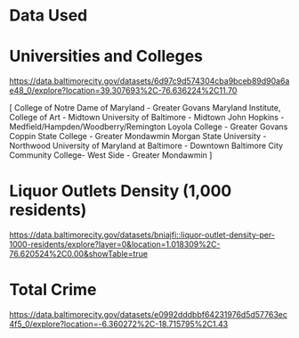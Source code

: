 # Data Used

# Universities and Colleges

https://data.baltimorecity.gov/datasets/6d97c9d574304cba9bceb89d90a6ae48_0/explore?location=39.307693%2C-76.636224%2C11.70

[
College of Notre Dame of Maryland - Greater Govans
Maryland Institute, College of Art - Midtown
University of Baltimore - Midtown
John Hopkins - Medfield/Hampden/Woodberry/Remington
Loyola College - Greater Govans
Coppin State College - Greater Mondawmin
Morgan State University - Northwood
University of Maryland at Baltimore - Downtown
Baltimore City Community College- West Side - Greater Mondawmin
]

# Liquor Outlets Density (1,000 residents)

https://data.baltimorecity.gov/datasets/bniajfi::liquor-outlet-density-per-1000-residents/explore?layer=0&location=1.018309%2C-76.620524%2C0.00&showTable=true

# Total Crime

https://data.baltimorecity.gov/datasets/e0992dddbbf64231976d5d57763ec4f5_0/explore?location=-6.360272%2C-18.715795%2C1.43
